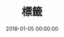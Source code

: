 ---
title: 標籤
date: 2018-01-05 00:00:00
type: "tags"
top_img: https://cdn.pixabay.com/photo/2021/02/01/20/16/yachts-5971866_1280.jpg
---